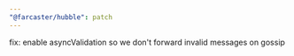 ```yaml
---
"@farcaster/hubble": patch
---
```


fix: enable asyncValidation so we don't forward invalid messages on gossip
